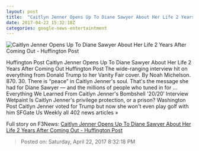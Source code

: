```yaml
---
layout: post
title:  "Caitlyn Jenner Opens Up To Diane Sawyer About Her Life 2 Years After Coming Out - Huffington Post"
date: 2017-04-22 15:32:18Z
categories: google-news-entertaintment
---
```


![Caitlyn Jenner Opens Up To Diane Sawyer About Her Life 2 Years After Coming Out - Huffington Post](http://img.huffingtonpost.com/asset/2000_1000/58fb61f514000049001b5ba2.png)

Huffington Post Caitlyn Jenner Opens Up To Diane Sawyer About Her Life 2 Years After Coming Out Huffington Post The wide-ranging interview hit on everything from Donald Trump to her Vanity Fair cover. By Noah Michelson. 870. 30. There is “peace” in Caitlyn Jenner's soul. That's the message she had for Diane Sawyer ― and the millions of people who tuned in for ... Everything We Learned From Caitlyn Jenner's Bombshell '20/20′ Interview Wetpaint Is Caitlyn Jenner's privilege protection, or a prison? Washington Post Caitlyn Jenner voted for Trump but now she won't even play golf with him SFGate Us Weekly all 402 news articles »


Full story on F3News: [Caitlyn Jenner Opens Up To Diane Sawyer About Her Life 2 Years After Coming Out - Huffington Post](http://www.f3nws.com/n/gDrqvH)

> Posted on: Saturday, April 22, 2017 8:32:18 PM
